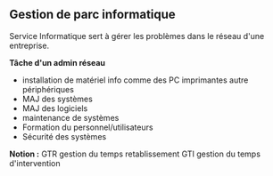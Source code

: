 ## Gestion de parc informatique

Service Informatique sert à gérer les problèmes dans le réseau d'une entreprise.

**Tâche d'un admin réseau**
* installation de matériel info comme des PC imprimantes autre périphériques
* MAJ des systèmes
* MAJ des logiciels
* maintenance de systèmes
* Formation du personnel/utilisateurs
* Sécurité des systèmes

**Notion :**
GTR gestion du temps retablissement 
GTI gestion du temps d'intervention